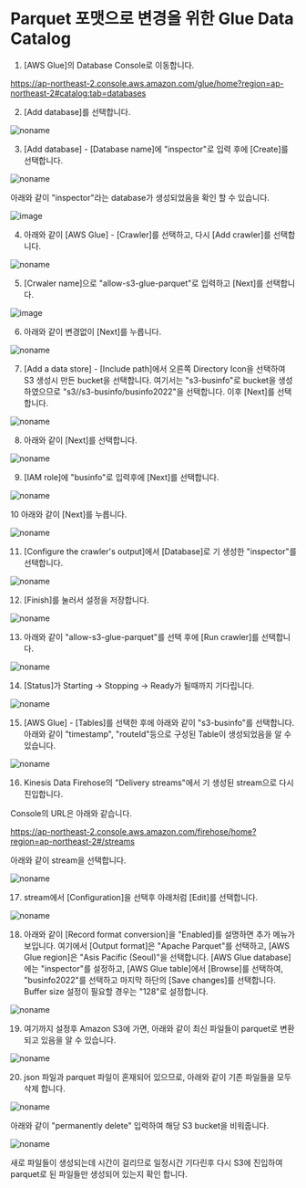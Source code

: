 # Parquet 포맷으로 변경을 위한 Glue Data Catalog 

1) [AWS Glue]의 Database Console로 이동합니다. 

https://ap-northeast-2.console.aws.amazon.com/glue/home?region=ap-northeast-2#catalog:tab=databases

2) [Add database]를 선택합니다. 
 
![noname](https://user-images.githubusercontent.com/52392004/163971394-fd9f1c43-38f5-4532-aa89-e107ff72a99a.png)

3) [Add database] - [Database name]에 "inspector"로 입력 후에 [Create]를 선택합니다.  

![noname](https://user-images.githubusercontent.com/52392004/163971602-6b241c74-340f-4b70-a9f5-9d8de9b44da9.png)

아래와 같이 "inspector"라는 database가 생성되었음을 확인 할 수 있습니다.

![image](https://user-images.githubusercontent.com/52392004/163971864-d04fdd0e-601b-41cb-8777-d4a1f30d52c6.png)

4) 아래와 같이 [AWS Glue] - [Crawler]를 선택하고, 다시 [Add crawler]를 선택합니다. 

![noname](https://user-images.githubusercontent.com/52392004/163972220-68cd20f2-1937-4a7f-aa30-8e521720e8df.png)

5) [Crwaler name]으로 "allow-s3-glue-parquet"로 입력하고 [Next]를 선택합니다. 
 
![image](https://user-images.githubusercontent.com/52392004/163972492-df51b720-f976-4862-a703-1ea6dfb5c8dc.png)

6) 아래와 같이 변경없이 [Next]를 누릅니다.

![noname](https://user-images.githubusercontent.com/52392004/163972770-c2e25551-ed48-4026-a5c3-582ca2ea234b.png)

7) [Add a data store] - [Include path]에서 오른쪽 Directory Icon을 선택하여 S3 생성시 만든 bucket을 선택합니다. 여기서는 "s3-businfo"로 bucket을 생성하였으므로 "s3//s3-businfo/businfo2022"을 선택합니다. 이후 [Next]를 선택합니다. 

![noname](https://user-images.githubusercontent.com/52392004/163997525-019ac029-6f7a-4a21-9c8e-57f1b74c0dc5.png)


8) 아래와 같이 [Next]를 선택합니다.

![noname](https://user-images.githubusercontent.com/52392004/163973538-3e56b31d-21fe-4ccd-b050-25571f9f2a99.png)

9) [IAM role]에 "businfo"로 입력후에 [Next]를 선택합니다. 

![noname](https://user-images.githubusercontent.com/52392004/163973815-9a2b21a2-670d-478d-b676-5de64a4a5986.png)

10 아래와 같이 [Next]를 누릅니다. 

![noname](https://user-images.githubusercontent.com/52392004/163973985-54fbc4db-caba-49a8-a12e-8a9f1ff03639.png)

11) [Configure the crawler's output]에서 [Database]로 기 생성한 "inspector"를 선택합니다. 

![noname](https://user-images.githubusercontent.com/52392004/163974350-32f263ab-52be-40de-aedb-1bb428adf8cf.png)


12) [Finish]를 눌러서 설정을 저장합니다. 

![noname](https://user-images.githubusercontent.com/52392004/163974498-ad4d1fba-434e-4e0c-9db2-bf4e58520426.png)

13) 아래와 같이 "allow-s3-glue-parquet"를 선택 후에 [Run crawler]를 선택합니다. 

![noname](https://user-images.githubusercontent.com/52392004/163974880-843a1a98-bd68-4bfd-ac25-f60feb2b8349.png)

14) [Status]가 Starting -> Stopping -> Ready가 될때까지 기다립니다. 

![noname](https://user-images.githubusercontent.com/52392004/163975324-1c1ed4e4-7687-4522-9eac-958cc3806340.png)

15) [AWS Glue] - [Tables]를 선택한 후에 아래와 같이 "s3-businfo"를 선택합니다. 아래와 같이 "timestamp", "routeId"등으로 구성된 Table이 생성되었음을 알 수 있습니다. 

![noname](https://user-images.githubusercontent.com/52392004/163982331-f30a3007-7816-4376-a971-a038d1291b55.png)

16) Kinesis Data Firehose의 "Delivery streams"에서 기 생성된 stream으로 다시 진입합니다. 

Console의 URL은 아래와 같습니다. 

https://ap-northeast-2.console.aws.amazon.com/firehose/home?region=ap-northeast-2#/streams

아래와 같이 stream을 선택합니다. 

![noname](https://user-images.githubusercontent.com/52392004/163983272-c8a3581c-8b8b-4ab1-95ee-8e4e60165048.png)

17) stream에서 [Configuration]을 선택후 아래처럼 [Edit]를 선택합니다. 

![noname](https://user-images.githubusercontent.com/52392004/163983564-c191fa10-d6f0-4014-a328-51168e94d236.png)

18) 아래와 같이 [Record format conversion]을 "Enabled]를 설명하면 추가 메뉴가 보입니다. 여기에서 [Output format]은 "Apache Parquet"를 선택하고, [AWS Glue region]은 "Asis Pacific (Seoul)"을 선택합니다. [AWS Glue database]에는 "inspector"를 설정하고, [AWS Glue table]에서 [Browse]를 선택하여, "businfo2022"를 선택하고 마지막 하단의 [Save changes]를 선택합니다. Buffer size 설정이 필요할 경우는 "128"로 설정합니다. 

![noname](https://user-images.githubusercontent.com/52392004/163998341-6e60ac1e-75cb-47dd-a34e-69d15d4ba341.png)


19) 여기까지 설정후 Amazon S3에 가면, 아래와 같이 최신 파일들이 parquet로 변환되고 있음을 알 수 있습니다. 

![noname](https://user-images.githubusercontent.com/52392004/163987360-93b9bbcc-e1f9-43e7-81e7-1ab934cc71ea.png)

20) json 파일과 parquet 파일이 혼재되어 있으므로, 아래와 같이 기존 파일들을 모두 삭제 합니다. 

![noname](https://user-images.githubusercontent.com/52392004/163987758-83adcd72-e648-40ba-b5b4-3d91bb1b2bfd.png)

아래와 같이 "permanently delete" 입력하여 해당 S3 bucket을 비워줍니다. 

![noname](https://user-images.githubusercontent.com/52392004/163987951-258e1d45-53ab-40bd-90a8-ec611211045b.png)

새로 파일들이 생성되는데 시간이 걸리므로 일정시간 기다린후 다시 S3에 진입하여 parquet로 된 파일들만 생성되어 있는지 확인 합니다. 
